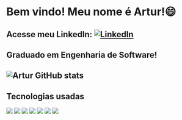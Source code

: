 # Bem vindo! Meu nome é Artur!😄

## Acesse meu LinkedIn: [![LinkedIn](https://img.shields.io/badge/LinkedIn-0077B5?style=for-the-badge&logo=linkedin&logoColor=white)](https://linkedin.com/in/artur-cadorin/)

## Graduado em Engenharia de Software!

## ![Artur GitHub stats](https://github-readme-stats.vercel.app/api?username=arturcadorin&show_icons=true&theme=tokyonight)

## Tecnologias usadas

<div>
    <img src="https://img.shields.io/badge/HTML5-E34F26?style=for-the-badge&logo=html5&logoColor=white" />
    <img src="https://img.shields.io/badge/CSS3-1572B6?style=for-the-badge&logo=css3&logoColor=white" />
    <img src="https://img.shields.io/badge/Bootstrap-563D7C?style=for-the-badge&logo=bootstrap&logoColor=white" />
    <img src="https://img.shields.io/badge/JavaScript-F7DF1E?style=for-the-badge&logo=javascript&logoColor=black" />
    <img src="https://img.shields.io/badge/Java-ED8B00?style=for-the-badge&logo=openjdk&logoColor=white" />    
    <img src="https://img.shields.io/badge/SpringBoot-6DB33F?style=flat-square&logo=Spring&logoColor=white" />  
    <img src="https://img.shields.io/badge/MySQL-00000F?style=for-the-badge&logo=mysql&logoColor=white" />
</div>
